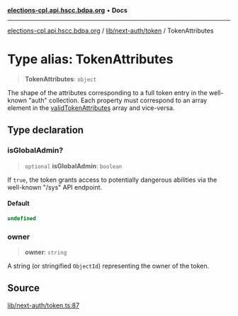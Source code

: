 [**elections-cpl.api.hscc.bdpa.org**](../../../../README.md) • **Docs**

***

[elections-cpl.api.hscc.bdpa.org](../../../../README.md) / [lib/next-auth/token](../README.md) / TokenAttributes

# Type alias: TokenAttributes

> **TokenAttributes**: `object`

The shape of the attributes corresponding to a full token entry in the
well-known "auth" collection. Each property must correspond to an array
element in the [validTokenAttributes](../variables/validTokenAttributes.md) array and vice-versa.

## Type declaration

### isGlobalAdmin?

> `optional` **isGlobalAdmin**: `boolean`

If `true`, the token grants access to potentially dangerous abilities via
the well-known "/sys" API endpoint.

#### Default

```ts
undefined
```

### owner

> **owner**: `string`

A string (or stringified `ObjectId`) representing the owner of the token.

## Source

[lib/next-auth/token.ts:87](https://github.com/nhscc/elections_cpl.api.hscc.bdpa.org/blob/46ed5b306a3fd199be2bd28706c3da03542c6da3/lib/next-auth/token.ts#L87)
